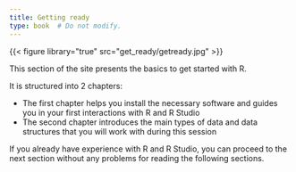 ```yaml
---
title: Getting ready
type: book  # Do not modify.
---
```



{{< figure library="true" src="get_ready/getready.jpg" >}}  

This section of the site presents the basics to get started with R.

It is structured into 2 chapters:

+ The first chapter helps you install the necessary software and guides you in your first interactions with R and R Studio
+ The second chapter introduces the main types of data and data structures that you will work with during this session


If you already have experience with R and R Studio, you can proceed to the next section without any problems for reading the following sections.
